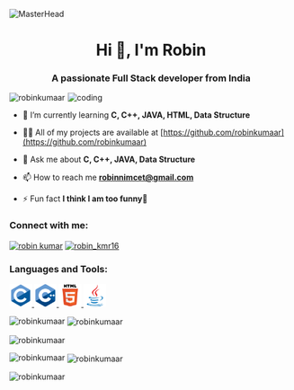 ![MasterHead](https://camo.githubusercontent.com/12e5f2b182da4b52850b29bb09e8ba3e92b0ac2c0bd121de7dfcbb291fbbd525/68747470733a2f2f692e70696e696d672e636f6d2f6f726967696e616c732f37372f63612f61332f37376361613332383834643733356434333961646534356261333766656166322e676966)
<h1 align="center">Hi 👋, I'm Robin</h1>
<h3 align="center">A passionate Full Stack developer from India</h3>

<img align="right" alt="coding" width="400" src="https://miro.medium.com/max/828/0*7Q3yvSIv_t0ioJ-Z.gif"> 

<p align="left"> <img src="https://komarev.com/ghpvc/?username=robinkumaar&label=Profile%20views&color=0e75b6&style=flat" alt="robinkumaar" /> </p>

- 🌱 I’m currently learning **C, C++, JAVA, HTML, Data Structure**

- 👨‍💻 All of my projects are available at [https://github.com/robinkumaar](https://github.com/robinkumaar)

- 💬 Ask me about **C, C++, JAVA, Data Structure**

- 📫 How to reach me **robinnimcet@gmail.com**

- ⚡ Fun fact **I think I am too funny🤣**

<h3 align="left">Connect with me:</h3>
<p align="left">
<a href="https://linkedin.com/in/robin kumar" target="blank"><img align="center" src="https://raw.githubusercontent.com/rahuldkjain/github-profile-readme-generator/master/src/images/icons/Social/linked-in-alt.svg" alt="robin kumar" height="30" width="40" /></a>
<a href="https://instagram.com/robin_kmr16" target="blank"><img align="center" src="https://raw.githubusercontent.com/rahuldkjain/github-profile-readme-generator/master/src/images/icons/Social/instagram.svg" alt="robin_kmr16" height="30" width="40" /></a>
  
</p>

<h3 align="left">Languages and Tools:</h3>
<p align="left"> <a href="https://www.cprogramming.com/" target="_blank" rel="noreferrer"> <img src="https://raw.githubusercontent.com/devicons/devicon/master/icons/c/c-original.svg" alt="c" width="40" height="40"/> </a> <a href="https://www.w3schools.com/cpp/" target="_blank" rel="noreferrer"> <img src="https://raw.githubusercontent.com/devicons/devicon/master/icons/cplusplus/cplusplus-original.svg" alt="cplusplus" width="40" height="40"/> </a> <a href="https://www.w3.org/html/" target="_blank" rel="noreferrer"> <img src="https://raw.githubusercontent.com/devicons/devicon/master/icons/html5/html5-original-wordmark.svg" alt="html5" width="40" height="40"/> </a> <a href="https://www.java.com" target="_blank" rel="noreferrer"> <img src="https://raw.githubusercontent.com/devicons/devicon/master/icons/java/java-original.svg" alt="java" width="40" height="40"/> </a> </p>

<p><img align="left" src="https://github-readme-stats.vercel.app/api/top-langs?username=robinkumaar&show_icons=true&locale=en&layout=compact" alt="robinkumaar" /></p>

<p>&nbsp;<img align="center" src="https://github-readme-stats.vercel.app/api?username=robinkumaar&show_icons=true&locale=en" alt="robinkumaar" /></p>

<p><img align="center" src="https://github-readme-streak-stats.herokuapp.com/?user=robinkumaar&" alt="robinkumaar" /></p>


<p><img align="left" src="https://github-readme-stats.vercel.app/api/top-langs?username=robinkumaar&show_icons=true&locale=en&layout=compact" alt="robinkumaar" /></p>

<p>&nbsp;<img align="center" src="https://github-readme-stats.vercel.app/api?username=robinkumaar&show_icons=true&locale=en" alt="robinkumaar" /></p>

<p><img align="center" src="https://github-readme-streak-stats.herokuapp.com/?user=robinkumaar&" alt="robinkumaar" /></p>

